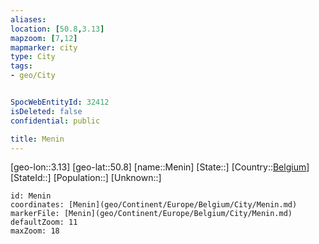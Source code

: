 ```yaml
---
aliases: 
location: [50.8,3.13]
mapzoom: [7,12] 
mapmarker: city 
type: City
tags:
- geo/City


SpocWebEntityId: 32412
isDeleted: false
confidential: public

title: Menin
---
```

[geo-lon::3.13]
[geo-lat::50.8]
[name::Menin]
[State::]
[Country::[Belgium](geo/Continent/Europe/Belgium.md)]
[StateId::]
[Population::]
[Unknown::]


```leaflet
id: Menin
coordinates: [Menin](geo/Continent/Europe/Belgium/City/Menin.md)
markerFile: [Menin](geo/Continent/Europe/Belgium/City/Menin.md)
defaultZoom: 11 
maxZoom: 18
```


